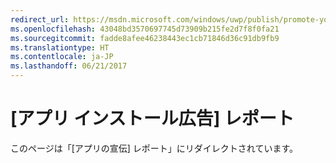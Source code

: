 ```yaml
---
redirect_url: https://msdn.microsoft.com/windows/uwp/publish/promote-your-app-report
ms.openlocfilehash: 43048bd3570697745d73909b215fe2d7f8f0fa21
ms.sourcegitcommit: fadde8afee46238443ec1cb71846d36c91db9fb9
ms.translationtype: HT
ms.contentlocale: ja-JP
ms.lasthandoff: 06/21/2017
---
```

# <a name="app-install-ads-report"></a>[アプリ インストール広告] レポート
 
このページは「[アプリの宣伝] レポート」にリダイレクトされています。
 
